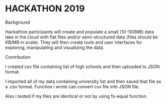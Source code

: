 # HACKATHON 2019

Background

Hackathon participants will create and populate a small (10-100MB) data lake in the cloud with flat files and/or semi-structured data (files should be KB/MB in scale). They will then create tools and user interfaces for exploring, manipulating and visualizing the data. 

Contribution

I created csv file containing list of high schools and then uploaded to JSON format.

I imported all of my data containing university list and then saved that file as a .csv format. Function i wrote can convert csv file into JSON file.

Also  i tested if my files are identical or not by using fs-equal function. 

